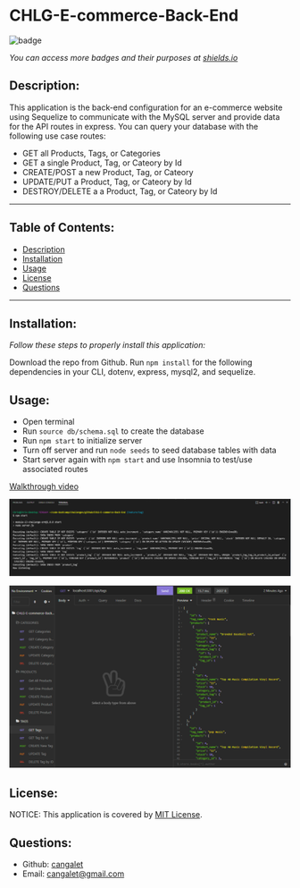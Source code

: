 # CHLG-E-commerce-Back-End

![badge](https://img.shields.io/badge/license-MIT-blue?style=flat-square)

_You can access more badges and their purposes at [shields.io](https://shields.io)_

## Description:

This application is the back-end configuration for an e-commerce website using Sequelize to communicate with the MySQL server and provide data for the API routes in express.  You can query your database with the following use case routes:

- GET all Products, Tags, or Categories
- GET a single Product, Tag, or Cateory by Id
- CREATE/POST a new Product, Tag, or Cateory
- UPDATE/PUT a Product, Tag, or Cateory by Id
- DESTROY/DELETE a a Product, Tag, or Cateory by Id

----------------------------------

## Table of Contents:
- [Description](#description)
- [Installation](#installation)
- [Usage](#usage)
- [License](#license)
- [Questions](#questions)

----------------------------------

## Installation:

_Follow these steps to properly install this application:_

Download the repo from Github.  Run ```npm install``` for the following dependencies in your CLI, dotenv, express, mysql2, and sequelize.

## Usage:

- Open terminal
- Run ```source db/schema.sql``` to create the database
- Run ```npm start``` to initialize server
- Turn off server and run ```node seeds``` to seed database tables with data
- Start server again with ```npm start``` and use Insomnia to test/use associated routes

[Walkthrough video](https://watch.screencastify.com/v/U6wEVYKIIfudGfv1QpRT)

![Screenshot](./assets/screenshot.png)

![Screenshot](./assets/screenshot-insomnia.png)

## License:

NOTICE: This application is covered by [MIT License](https://choosealicense.com/licenses/mit/).

## Questions:

- Github: [cangalet](https://github.com/cangalet)
- Email:  cangalet@gmail.com